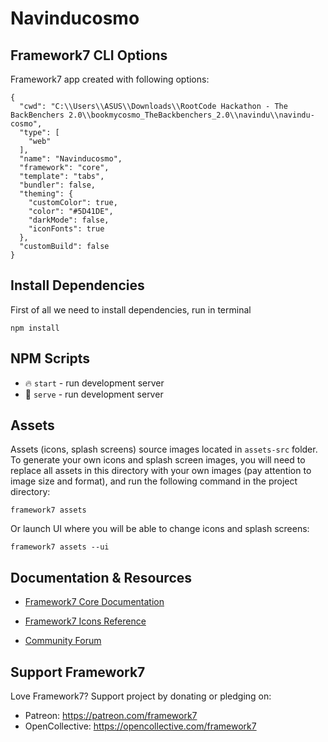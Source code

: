 # Navinducosmo

## Framework7 CLI Options

Framework7 app created with following options:

```
{
  "cwd": "C:\\Users\\ASUS\\Downloads\\RootCode Hackathon - The BackBenchers 2.0\\bookmycosmo_TheBackbenchers_2.0\\navindu\\navindu-cosmo",
  "type": [
    "web"
  ],
  "name": "Navinducosmo",
  "framework": "core",
  "template": "tabs",
  "bundler": false,
  "theming": {
    "customColor": true,
    "color": "#5D41DE",
    "darkMode": false,
    "iconFonts": true
  },
  "customBuild": false
}
```

## Install Dependencies

First of all we need to install dependencies, run in terminal
```
npm install
```

## NPM Scripts

* 🔥 `start` - run development server
* 🔧 `serve` - run development server
## Assets

Assets (icons, splash screens) source images located in `assets-src` folder. To generate your own icons and splash screen images, you will need to replace all assets in this directory with your own images (pay attention to image size and format), and run the following command in the project directory:

```
framework7 assets
```

Or launch UI where you will be able to change icons and splash screens:

```
framework7 assets --ui
```



## Documentation & Resources

* [Framework7 Core Documentation](https://framework7.io/docs/)



* [Framework7 Icons Reference](https://framework7.io/icons/)
* [Community Forum](https://forum.framework7.io)

## Support Framework7

Love Framework7? Support project by donating or pledging on:
- Patreon: https://patreon.com/framework7
- OpenCollective: https://opencollective.com/framework7